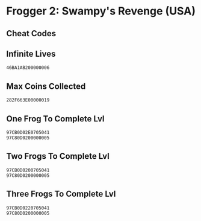 # Frogger 2: Swampy's Revenge (USA)

## Cheat Codes

## Infinite Lives

```
46BA1AB200000006

```

## Max Coins Collected

```
282F663E00000019

```

## One Frog To Complete Lvl

```
97CB0D02E0705041
97C80D0200000005

```

## Two Frogs To Complete Lvl

```
97CB0D0200705041
97C80D0200000005

```

## Three Frogs To Complete Lvl

```
97CB0D0220705041
97C80D0200000005

```


